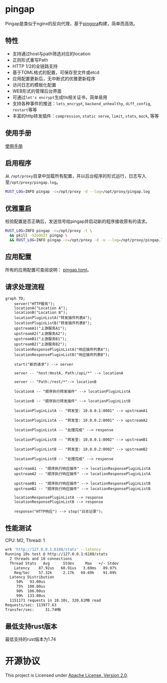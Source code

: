 # pingap

Pingap是类似于nginx的反向代理，基于[pingora](https://github.com/cloudflare/pingora)构建，简单而高效。

## 特性

- 支持通过host与path筛选对应的location
- 正则形式重写Path
- HTTP 1/2的全链路支持
- 基于TOML格式的配置，可保存至文件或etcd
- 应用配置更新后，无中断式的优雅更新程序
- 访问日志的模板化配置
- WEB形式的管理后台界面
- 可通过`let's encrypt`生成tls相关证书，简单易用
- 支持各种事件的推送：`lets_encrypt`, `backend_unhealthy`, `diff_config`, `restart`等等
- 丰富的http转发插件：`compression`, `static serve`, `limit`, `stats`, `mock`, 等等

## 使用手册

[使用手册](./SUMMARY.md)

## 启用程序

从 `/opt/proxy`目录中加载所有配置，并以后台程序的形式运行，日志写入至`/opt/proxy/pingap.log`。

```bash
RUST_LOG=INFO pingap -c=/opt/proxy -d --log=/opt/proxy/pingap.log
```

## 优雅重启

校验配置是否正确后，发送信号给pingap并启动新的程序接收原有的请求。

```bash
RUST_LOG=INFO pingap -c=/opt/proxy -t \
  && pkill -SIGQUIT pingap \
  && RUST_LOG=INFO pingap -c=/opt/proxy -d -u --log=/opt/proxy/pingap.log
```

## 应用配置

所有的应用配置可查阅说明： [pingap.toml](./conf/pingap.toml)。

## 请求处理流程

```mermaid
graph TD;
    server("HTTP服务");
    locationA("Location A");
    locationB("Location B");
    locationPluginListA("转发插件列表A");
    locationPluginListB("转发插件列表B");
    upstreamA1("上游服务A1");
    upstreamA2("上游服务A2");
    upstreamB1("上游服务B1");
    upstreamB2("上游服务B2");
    locationResponsePluginListA("响应插件列表A");
    locationResponsePluginListB("响应插件列表B");

    start("新的请求") --> server

    server -- "host:HostA, Path:/api/*" --> locationA

    server -- "Path:/rest/*"--> locationB

    locationA -- "顺序执行转发插件" --> locationPluginListA

    locationB -- "顺序执行转发插件" --> locationPluginListB

    locationPluginListA -- "转发至: 10.0.0.1:8001" --> upstreamA1

    locationPluginListA -- "转发至: 10.0.0.2:8001" --> upstreamA2

    locationPluginListA -- "处理完成" --> response

    locationPluginListB -- "转发至: 10.0.0.1:8002" --> upstreamB1

    locationPluginListB -- "转发至: 10.0.0.2:8002" --> upstreamB2

    locationPluginListB -- "处理完成" --> response

    upstreamA1 -- "顺序执行响应插件" --> locationResponsePluginListA
    upstreamA2 -- "顺序执行响应插件" --> locationResponsePluginListA

    upstreamB1 -- "顺序执行响应插件" --> locationResponsePluginListB
    upstreamB2 -- "顺序执行响应插件" --> locationResponsePluginListB

    locationResponsePluginListA --> response
    locationResponsePluginListB --> response

    response("HTTP响应") --> stop("日志记录");
```

## 性能测试

CPU: M2, Thread: 1

```bash
wrk 'http://127.0.0.1:6188/stats' --latency
Running 10s test @ http://127.0.0.1:6188/stats
  2 threads and 10 connections
  Thread Stats   Avg      Stdev     Max   +/- Stdev
    Latency    87.92us   60.91us   3.69ms   89.97%
    Req/Sec    57.32k     2.17k   69.69k    91.09%
  Latency Distribution
     50%   93.00us
     75%  100.00us
     90%  106.00us
     99%  133.00us
  1151171 requests in 10.10s, 320.61MB read
Requests/sec: 113977.63
Transfer/sec:     31.74MB
```

## 最低支持rust版本

最低支持的rust版本为1.74

# 开源协议

This project is Licensed under [Apache License, Version 2.0](./LICENSE).
